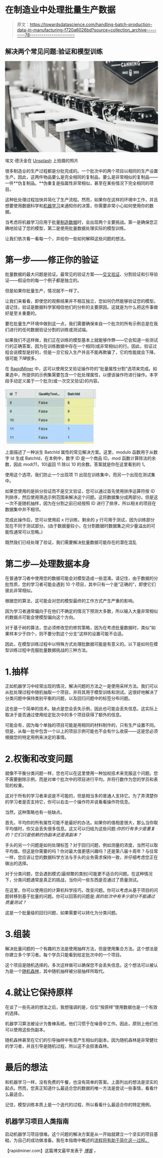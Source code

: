 # 在制造业中处理批量生产数据

> 原文：<https://towardsdatascience.com/handling-batch-production-data-in-manufacturing-f720a6026bd?source=collection_archive---------78----------------------->

## 解决两个常见问题:验证和模型训练

![](img/2e9bf953f2a5892a1047c6e9a6e27ccd.png)

埃文·德沃金在 [Unsplash](https://unsplash.com/s/photos/manufacturing?utm_source=unsplash&utm_medium=referral&utm_content=creditCopyText) 上拍摄的照片

很多制造业的生产过程都是分批完成的。一个批次中的两个项目以相同的生产设置生产。因此，这两件物品要么是完全相同的复制品，要么是非常相似的复制品——一件**伪复制品。**伪重复是指属性非常相似，甚至在某些情况下完全相同的项目。

这种批处理过程加快并简化了生产流程。然而，如果你在这样的环境中工作，并且想要使用数据科学和[机器学习](https://rapidminer.com/glossary/machine-learning/)来通知你的决策，你需要非常小心如何使用你的数据。

当考虑将机器学习应用于批量[制造数据](https://rapidminer.com/industry/manufacturing/)时，会出现两个主要挑战。第一是确保您正确地验证了您的模型，第二是使用批量数据处理实际的模型训练。

让我们依次看一看每一个，并给你一些如何解释这些问题的想法。

# 第一步——修正你的验证

批量数据的最大问题是验证。最常见的验证方案——[交叉验证](https://rapidminer.com/blog/validate-models-cross-validation/)、分割验证和引导验证——假设你的每一个例子都是独立的。

但是如果你批量生产，情况就不一样了。

让我们来看看，即使您的观察结果并不相互独立，您如何仍然能够验证您的模型。请记住，验证是数据科学家相信他们的分析的主要原因。这就是为什么把这件事做好是至关重要的。

要在批量生产环境中做到这一点，我们需要确保来自一个批次的所有示例总是在我们进行的任何数据验证分割的训练或测试端。

如果我们不这样做，我们正在训练的模型基本上就能够作弊——它会知道一些测试行的正确答案，因为在训练数据中存在一个相同(或非常相似)的行。因此，验证过程会说模型是好的，但是一旦它投入生产并且不能再欺骗了，它的性能就会下降，很可能*下降*很多。

在 [RapidMiner](https://rapidminer.com/) 中，这可以使用交叉验证操作符的“批量属性分割”选项来完成。如果选中，所提供的示例集需要包含一个批处理属性，以便该操作符进行操作。本字段手动定义属于一个批次(或一次交叉验证)的内容。

![](img/7ab0fd8127e6a30fb14fbda813ee696b.png)

上面描述了一种派生 BatchId 属性的常见解决方案。这里，modulo 函数用于从数字 Id 生成 BatchId，在本例中，数字 ID 是一个商品 ID。mod 函数计算除法的余数，因此 mod(11，10)返回 11 除以 10 的余数。答案就是你在这里看到的 1。

使用这个选项，我们防止一个出现项 11 出现在训练集中，而另一个出现在测试集中。

如果您使用的是拆分验证而不是交叉验证，您可以通过首先使用排序运算符按 ID 列排序，然后使用筛选示例范围来解决这个问题。这将数据集分成两部分。但是这一次不是随机抽样，因为在分割之前已经按照 ID 进行了排序，所以相关的项目在数据集中并不相邻。

完成此操作后，您可以使用前 x 行训练，剩余的 y 行可用于测试，因为训练部分现在不同于测试部分。(由于数据量较小，在分割数据时数据集之间少量溢出的可能性通常可以忽略。)

既然我们已经处理了验证，我们需要解决批量数据可能存在的潜在混乱

# 第二步—处理数据本身

在普通学习者中使用您的数据可能会对模型造成一些混淆。请记住，由于数据的分批性质，您的学习者可能会遇到 10 个项目，其中只有一个是“正确的”，即使它们彼此非常相似。

根据您的算法，这可能会对您的模型最终的工作方式产生严重的影响。

因为学习者通常偏向于在他们不确定的情况下预测大多数，所以输入大量非常相似的数据点可能会使模型偏向这个方向。

对于基于树的算法，您必须修改您的修剪策略，因为在考虑批量数据时，类似“如果样本少于四个，则不要分割这个分支”这样的设置可能不合适。

因此，在模型训练过程中以特殊方式处理批数据可能是有意义的。以下是如何在模型训练过程中克服批量数据挑战的三种方法。

# 1.抽样

正如机器学习中经常出现的情况，解决问题的方法之一是使用采样方法。我们可以从批处理过程中随机抽取一个项目，并将其用于模型训练和测试。这很好地解决了分类问题中保持类别平衡的问题，以及回归问题中的标签分布问题。

这也是一个简单的技术。缺点是您会丢失示例，因此也可能会丢失信息。这实际上取决于是否通过使用给定批次中的多个项目获得了额外的信息。

可能会有，因为每个单独的项目可能是用相同的材料制作的，只有生产设置不同。但是，从每一批中包含一个以上的项目示例可能也不会有什么收获——这是您必须根据您的特定用例来决定的事情。

# 2.权衡和改变问题

就像不平衡分类问题一样，您也可以在这里使用一种加权技术来克服这个问题。您不需要删除示例，而是对单个批次中的项目进行平均，并将行数作为您的学员和表现的权重。

这对于所有的学习者来说是不可能的，但是相当多的普通人支持它。为了弄清楚你的学习者是否支持它，你可以右击一个操作符并说看看操作符信息。

当然，这种策略也有一些缺点。

首先，平均你的所有属性可能不是最好的办法。如果你的值相差很大，那么当你取平均值时，你又会丢失很多信息。这又可以归结为这些问题:*你的行有多少是重复的？它们只是依赖的伪副本还是真副本？*

手头的另一个问题是如何处理标签？对于回归问题，例如测量的浓度，当然可以取平均值。但这是你需要的吗？你对最大值更感兴趣吗？还是第八届十周年？与往常一样，您应该让您的数据科学方法与手头的业务需求保持一致，并仔细考虑您正在做出的选择。

对于分类问题，您会遇到模式(最频繁的类别)可能更不适合的问题。在这种情况下，分类问题通常是真正的挑战，当你问一些东西是否通过了质量测试。

在这里，你可以使用旧的计算机科学技巧，改变问题。你可以考虑从基于项目的问题转移到基于批量的问题。你可以回答的问题是:*我的批次中有多少部分不能通过质量测试？*

这是一个批量级的回归问题，如果需要可以转化为分类问题。

# 3.组装

解决批量问题的一个有趣的方法是使用抽样方法，但是使用集合方法。这个想法是你建立多个学习者。每个学员只能看到给定批次中的一个项目。

这个项目是随机选择的。多次这样做可以确保您不会丢失信息。这个想法可以被认为是一个[随机森林](https://docs.rapidminer.com/latest/studio/operators/modeling/predictive/trees/parallel_random_forest.html)，其中随机抽样被分层抽样所取代。

# 4.就让它保持原样

在谈了一些先进的想法之后，我想强调的是，仅仅“按原样”使用数据也是一个有效的选择。

机器学习算法被设计为鲁棒系统。他们习惯于在噪音中工作。因此，原则上他们也可以使用这些伪副本。

随机森林甚至在它们的引导抽样中有意产生相似的副本。因为随机森林是非常健壮的学习者，并且引导是随机过程，所以这不会损害森林。

# 最后的想法

和机器学习一样，没有免费的午餐，也没有简单的答案。上面列出的想法是坚实的起点。然而，您真正知道什么最适合您的数据的唯一方法是尝试一些事情，看看什么最适合。

记住，模型训练本质上是一个迭代的过程，所以看看什么最适合你的特定用例。

## 机器学习项目人类指南

启动机器学习项目很难。这个问题的解决方案是从一开始就建立一个坚实的项目基础，为自己的成功做准备。我在本指南中概述的[流程将有助于简化这一过程。](https://rapidminer.com/resource/humans-guide-machine-learning-projects/)

【rapidminer.com】这篇博文最早发表于 [*博客*](https://rapidminer.com/blog/batch-production-manufacturing-data/) *。*